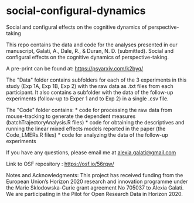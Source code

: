 # social-configural-dynamics

Social and configural effects on the cognitive dynamics of perspective-taking

This repo contains the data and code for the analyses presented in our manuscript, Galati, A., Dale, R., & Duran, N. D. (submitted). Social and configural effects on the cognitive dynamics of perspective-taking.

A pre-print can be found at: https://psyarxiv.com/k2byq/

The "Data" folder contains subfolders for each of the 3 experiments in this study (Exp 1A, Exp 1B, Exp 2) with the raw data as .txt files from each participant. It also contains a subfolder with the data of the follow-up experiments (follow-up to Exper 1 and to Exp 2) in a single .csv file. 

The "Code" folder contains: * code for processing the raw data from mouse-tracking to generate the dependent measures (batchTrajectoryAnalysis.R files) * code for obtaining the descriptives and running the linear mixed effects models reported in the paper (the Code_LMERs.R files) * code for analyzing the data of the follow-up experiments

If you have any questions, please email me at alexia.galati@gmail.com

Link to OSF repository : https://osf.io/56rqw/

Notes and Acknowledgments: This project has received funding from the European Union’s Horizon 2020 research and innovation programme under the Marie Sklodowska-Curie grant agreement No 705037 to Alexia Galati. We are participating in the Pilot for Open Research Data in Horizon 2020.